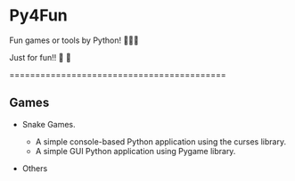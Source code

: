 # Py4Fun
Fun games or tools by Python! 🌸🌸🌸

Just for fun!! 🐰 🐥

==========================================
## Games
* Snake Games.  
  * A simple console-based Python application using the curses library.  
  * A simple GUI Python application using Pygame library.

* Others


